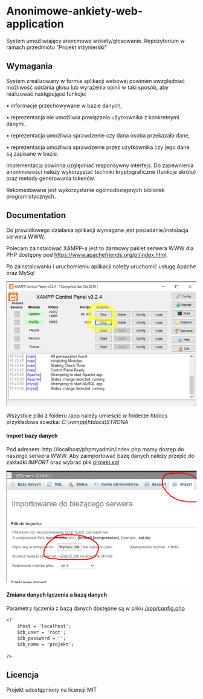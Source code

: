 # Anonimowe-ankiety-web-application
System umożliwiający anonimowe ankiety/głosowanie. Repozytorium w ramach przedmiotu "Projekt inżynierski"





## Wymagania

System zrealizowany w formie aplikacji webowej powinien uwzględniać możliwość oddania głosu lub wyrażenia opinii w taki sposób, aby realizować następujące funkcje:

• informacje przechowywane w bazie danych,


• reprezentacja nie umożliwia powiązania użytkownika z konkretnymi danymi,

• reprezentacja umożliwia sprawdzenie czy dana osoba przekazała dane,

• reprezentacja umożliwia sprawdzenie przez użytkownika czy jego dane są zapisane w bazie.


Implementacja powinna uzględniać responsywny interfejs. Do zapewnienia anonimowości należy wykorzystać techniki kryptograficzne (funkcje skrótu) oraz metody generowania tokenów.

Rekomedowane jest wykorzystanie ogólnodostępnych bibliotek programistycznych.

## Documentation

Do prawidłowego działania aplikacji wymagane jest posiadanie/instalacja serwera WWW.

Polecam zainstalować XAMPP-a jest to darmowy pakiet serwera WWW dla PHP dostępny pod https://www.apachefriends.org/pl/index.html. 

Po zainstalowaniu i uruchomieniu aplikacji należy uruchomić usługę Apache oraz MySql

![GitHub Logo](/images/xampp.png)

Wszystkie pliki z folderu /app należy umieścić w folderze *htdocs* przykładowa ścieżka: *C:\xampp\htdocs\STRONA*

#### Import bazy danych

Pod adresem: http://localhost/phpmyadmin/index.php mamy dostęp do naszego serwera WWW.
Aby zaimportować bazę danych należy przejść do zakładki *IMPORT* oraz wybrać plik [projekt.sql](/database/projekt.sql)

![GitHub Logo](/images/import.png)

#### Zmiana danych łączenia a bazą danych

Parametry łączenia z bazą danych dostępne są w pliku [/app/config.php](/app/config.php)

```
<?
	$host = 'localhost';
	$db_user = 'root';
	$db_password = '';
	$db_name = 'projekt';

?>
```

## Licencja

Projekt udostępniony na licencji MIT
